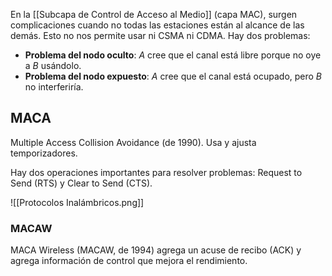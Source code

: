 En la [[Subcapa de Control de Acceso al Medio]] (capa MAC), surgen complicaciones cuando no todas las estaciones están al alcance de las demás. Esto no nos permite usar ni CSMA ni CDMA. Hay dos problemas:

- **Problema del nodo oculto**: $A$ cree que el canal está libre porque no oye a $B$ usándolo.
- **Problema del nodo expuesto**: $A$ cree que el canal está ocupado, pero $B$ no interferiría.

## MACA

Multiple Access Collision Avoidance (de 1990). Usa y ajusta temporizadores.

Hay dos operaciones importantes para resolver problemas: Request to Send (RTS) y Clear to Send (CTS).

![[Protocolos Inalámbricos.png]]

### MACAW

MACA Wireless (MACAW, de 1994) agrega un acuse de recibo (ACK) y agrega información de control que mejora el rendimiento.
